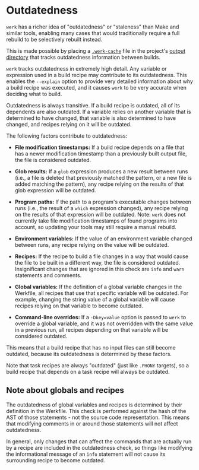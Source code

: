 # Outdatedness

`werk` has a richer idea of "outdatedness" or "staleness" than Make and similar
tools, enabling many cases that would traditionally require a full rebuild to be
selectively rebuilt instead.

This is made possible by placing a [`.werk-cache`](./werk_cache.md) file in the
project's [output directory](./workspace.md#output-directory) that tracks
outdatedness information between builds.

`werk` tracks outdatedness in extremely high detail. Any variable or expression
used in a build recipe may contribute to its outdatedness. This enables the
`--explain` option to provide very detailed information about why a build recipe
was executed, and it causes `werk` to be very accurate when deciding what to
build.

Outdatedness is always transitive. If a build recipe is outdated, all of its
dependents are also outdated. If a variable relies on another variable that is
determined to have changed, that variable is also determined to have changed,
and recipes relying on it will be outdated.

The following factors contribute to outdatedness:

- **File modification timestamps:** If a build recipe depends on a file that has
  a newer modification timestamp than a previously built output file, the file
  is considered outdated.

- **Glob results:** If a `glob` expression produces a new result between runs
  (i.e., a file is deleted that previously matched the pattern, or a new file is
  added matching the pattern), any recipe relying on the results of that glob
  expression will be outdated.

- **Program paths:** If the path to a program's executable changes between runs
  (i.e., the result of a `which` expression changed), any recipe relying on the
  results of that expression will be outdated. Note: `werk` does not currently
  take file modification timestamps of found programs into account, so updating
  your tools may still require a manual rebuild.

- **Environment variables:** If the value of an environment variable changed
  between runs, any recipe relying on the value will be outdated.

- **Recipes:** If the recipe to build a file changes in a way that would cause
  the file to be built in a different way, the file is considered outdated.
  Insignificant changes that are ignored in this check are `info` and `warn`
  statements and comments.

- **Global variables:** If the definition of a global variable changes in the
  Werkfile, all recipes that use that specific variable will be outdated. For
  example, changing the string value of a global variable will cause recipes
  relying on that variable to become outdated.

- **Command-line overrides:** If a `-Dkey=value` option is passed to `werk` to
  override a global variable, and it was not overridden with the same value in a
  previous run, all recipes depending on that variable will be considered
  outdated.

This means that a build recipe that has no input files can still become
outdated, because its outdatedness is determined by these factors.

Note that task recipes are always "outdated" (just like `.PHONY` targets), so a
build recipe that depends on a task recipe will always be outdated.

## Note about globals and recipes

The outdatedness of global variables and recipes is determined by their
definition in the Werkfile. This check is performed against the hash of the AST
of those statements - not the source code representation. This means that
modifying comments in or around those statements will not affect outdatedness.

In general, only changes that can affect the commands that are actually run by a
recipe are included in the outdatedness check, so things like modifying the
informational message of an `info` statement will not cause its surrounding
recipe to become outdated.
